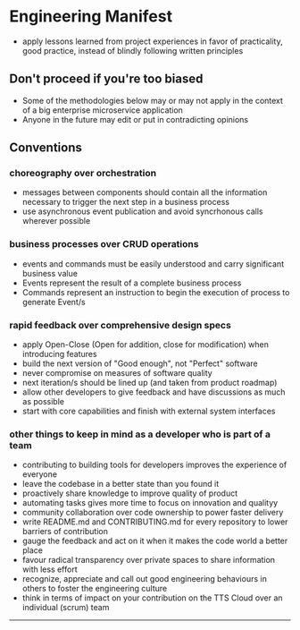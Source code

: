 # Engineering Manifest
- apply lessons learned from project experiences in favor of practicality, good practice, instead of blindly following written principles

## Don't proceed if you're too biased
- Some of the methodologies below may or may not apply in the context of a big enterprise microservice application
- Anyone in the future may edit or put in contradicting opinions

## Conventions

### choreography over orchestration
- messages between components should contain all the information necessary to trigger the next step in a business process
- use asynchronous event publication and avoid syncrhonous calls wherever possible

### business processes over CRUD operations
- events and commands must be easily understood and carry significant business value
- Events represent the result of a complete business process
- Commands represent an instruction to begin the execution of process to generate Event/s

### rapid feedback over comprehensive design specs
- apply Open-Close (Open for addition, close for modification) when introducing features
- build the next version of "Good enough", not "Perfect" software
- never compromise on measures of software quality
- next iteration/s should be lined up (and taken from product roadmap)
- allow other developers to give feedback and have discussions as much as possible
- start with core capabilities and finish with external system interfaces

### other things to keep in mind as a developer who is part of a team
- contributing to building tools for developers improves the experience of everyone
- leave the codebase in a better state than you found it
- proactively share knowledge to improve quality of product
- automating tasks gives more time to focus on innovation and qualityy
- community collaboration over code ownership to power faster delivery
- write README.md and CONTRIBUTING.md for every repository to lower barriers of contribution
- gauge the feedback and act on it when it makes the code world a better place
- favour radical transparency over private spaces to share information with less effort
- recognize, appreciate and call out good engineering behaviours in others to foster the engineering culture
- think in terms of impact on your contribution on the TTS Cloud over an individual (scrum) team

***


